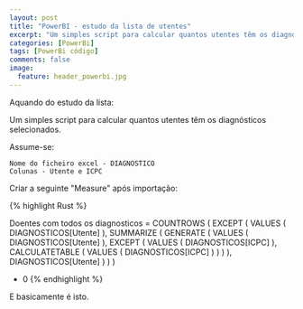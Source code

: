 ```yaml
---
layout: post
title: "PowerBI - estudo da lista de utentes"
excerpt: "Um simples script para calcular quantos utentes têm os diagnósticos selecionados."
categories: [PowerBi]
tags: [PowerBi código]
comments: false
image:
  feature: header_powerbi.jpg
---
```


Aquando do estudo da lista:

Um simples script para calcular quantos utentes têm os diagnósticos selecionados.

Assume-se:

    Nome do ficheiro excel - DIAGNOSTICO
    Colunas - Utente e ICPC

Criar a seguinte "Measure" após importação:

{% highlight Rust %}

Doentes com todos os diagnosticos =
COUNTROWS (
    EXCEPT (
        VALUES ( DIAGNOSTICOS[Utente] ),
        SUMMARIZE (
            GENERATE (
                VALUES ( DIAGNOSTICOS[Utente] ),
                EXCEPT (
                    VALUES ( DIAGNOSTICOS[ICPC] ),
                    CALCULATETABLE ( VALUES ( DIAGNOSTICOS[ICPC] ) )
                )
            ),
            DIAGNOSTICOS[Utente]
        )
    )
)
+ 0
{% endhighlight %}

E basicamente é isto.
<!--stackedit_data:
eyJoaXN0b3J5IjpbNzM4NjcxMDU0XX0=
-->
